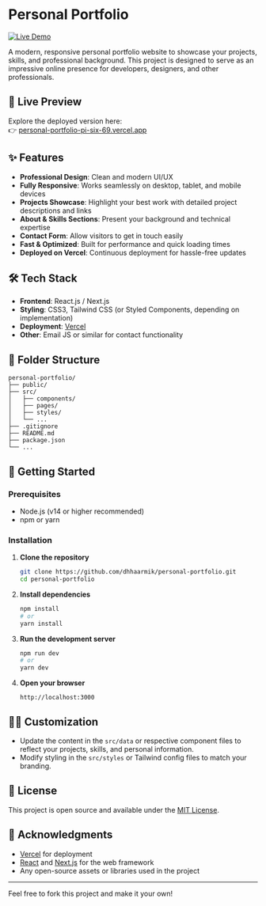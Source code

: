 # Personal Portfolio

[![Live Demo](https://img.shields.io/badge/Live%20Demo-Online-green?style=flat&logo=vercel)](https://personal-portfolio-pi-six-69.vercel.app/)

A modern, responsive personal portfolio website to showcase your projects, skills, and professional background. This project is designed to serve as an impressive online presence for developers, designers, and other professionals. 

## 🚀 Live Preview

Explore the deployed version here:  
👉 [personal-portfolio-pi-six-69.vercel.app](https://personal-portfolio-pi-six-69.vercel.app/)

## ✨ Features

- **Professional Design**: Clean and modern UI/UX
- **Fully Responsive**: Works seamlessly on desktop, tablet, and mobile devices
- **Projects Showcase**: Highlight your best work with detailed project descriptions and links
- **About & Skills Sections**: Present your background and technical expertise
- **Contact Form**: Allow visitors to get in touch easily
- **Fast & Optimized**: Built for performance and quick loading times
- **Deployed on Vercel**: Continuous deployment for hassle-free updates

## 🛠️ Tech Stack

- **Frontend**: React.js / Next.js
- **Styling**: CSS3, Tailwind CSS (or Styled Components, depending on implementation)
- **Deployment**: [Vercel](https://vercel.com/)
- **Other**: Email JS or similar for contact functionality

## 📂 Folder Structure

```
personal-portfolio/
├── public/
├── src/
│   ├── components/
│   ├── pages/
│   ├── styles/
│   └── ...
├── .gitignore
├── README.md
├── package.json
└── ...
```

## 🚦 Getting Started

### Prerequisites

- Node.js (v14 or higher recommended)
- npm or yarn

### Installation

1. **Clone the repository**
   ```bash
   git clone https://github.com/dhhaarmik/personal-portfolio.git
   cd personal-portfolio
   ```

2. **Install dependencies**
   ```bash
   npm install
   # or
   yarn install
   ```

3. **Run the development server**
   ```bash
   npm run dev
   # or
   yarn dev
   ```

4. **Open your browser**
   ```
   http://localhost:3000
   ```

## 🧑‍💻 Customization

- Update the content in the `src/data` or respective component files to reflect your projects, skills, and personal information.
- Modify styling in the `src/styles` or Tailwind config files to match your branding.

## 📝 License

This project is open source and available under the [MIT License](LICENSE).

## 🙏 Acknowledgments

- [Vercel](https://vercel.com/) for deployment
- [React](https://reactjs.org/) and [Next.js](https://nextjs.org/) for the web framework
- Any open-source assets or libraries used in the project

---

Feel free to fork this project and make it your own!
